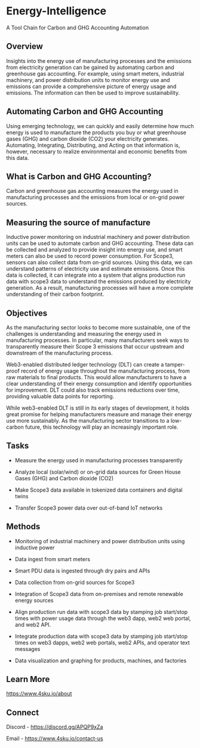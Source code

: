 # Energy-Intelligence

A Tool Chain for Carbon and GHG Accounting Automation 


## Overview

Insights into the energy use of manufacturing processes and the emissions from electricity generation can be gained by automating carbon and greenhouse gas accounting. For example, using smart meters, industrial machinery, and power distribution units to monitor energy use and emissions can provide a comprehensive picture of energy usage and emissions. The information can then be used to improve sustainability.


## Automating Carbon and GHG Accounting

Using emerging technology, we can quickly and easily determine how much energy is used to manufacture the products you buy or what greenhouse gases (GHG) and carbon dioxide (CO2) your electricity generates. Automating, Integrating, Distributing, and Acting on that information is, however, necessary to realize environmental and economic benefits from this data.


## What is Carbon and GHG Accounting?

Carbon and greenhouse gas accounting measures the energy used in manufacturing processes and the emissions from local or on-grid power sources. 


## Measuring the source of manufacture

Inductive power monitoring on industrial machinery and power distribution units can be used to automate carbon and GHG accounting. These data can be collected and analyzed to provide insight into energy use, and smart meters can also be used to record power consumption. For Scope3, sensors can also collect data from on-grid sources. Using this data, we can understand patterns of electricity use and estimate emissions. Once this data is collected, it can integrate into a system that aligns production run data with scope3 data to understand the emissions produced by electricity generation. As a result, manufacturing processes will have a more complete understanding of their carbon footprint. 


## Objectives 

As the manufacturing sector looks to become more sustainable, one of the challenges is understanding and measuring the energy used in manufacturing processes. In particular, many manufacturers seek ways to transparently measure their Scope 3 emissions that occur upstream and downstream of the manufacturing process.

Web3-enabled distributed ledger technology (DLT) can create a tamper-proof record of energy usage throughout the manufacturing process, from raw materials to final products. This would allow manufacturers to have a clear understanding of their energy consumption and identify opportunities for improvement. DLT could also track emissions reductions over time, providing valuable data points for reporting.

While web3-enabled DLT is still in its early stages of development, it holds great promise for helping manufacturers measure and manage their energy use more sustainably. As the manufacturing sector transitions to a low-carbon future, this technology will play an increasingly important role.


## Tasks

* Measure the energy used in manufacturing processes transparently

* Analyze local (solar/wind) or on-grid data sources for Green House Gases (GHG) and Carbon dioxide (CO2)

* Make Scope3 data available in tokenized data containers and digital twins

* Transfer Scope3 power data over out-of-band IoT networks


## Methods

* Monitoring of industrial machinery and power distribution units using inductive power

* Data ingest from smart meters 

* Smart PDU data is ingested through dry pairs and APIs

* Data collection from on-grid sources for Scope3

* Integration of Scope3 data from on-premises and remote renewable energy sources

* Align production run data with scope3 data by stamping job start/stop times with power usage data through the web3 dapp, web2 web portal, and web2 API.

* Integrate production data with scope3 data by stamping job start/stop times on web3 dapps, web2 web portals, web2 APIs, and operator text messages

* Data visualization and graphing for products, machines, and factories


## Learn More 

https://www.4sku.io/about


## Connect 

Discord - https://discord.gg/APQP9xZa

Email - https://www.4sku.io/contact-us
